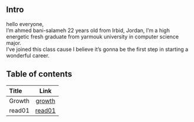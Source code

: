 ## Intro
hello everyone,  
 I’m ahmed bani-salameh 22 years old from Irbid, Jordan, I’m a high energetic fresh graduate from yarmouk university in computer science major.  
  I’ve joined this class cause I believe it’s gonna be the first step in starting a wonderful career. 

## Table of contents
| Title       | Link  | 
| :---        |    :----:   |         
| Growth      | [growth]()  |
| read01   | [read01](https://ahmedbani.github.io/reading-notes/read01)        |